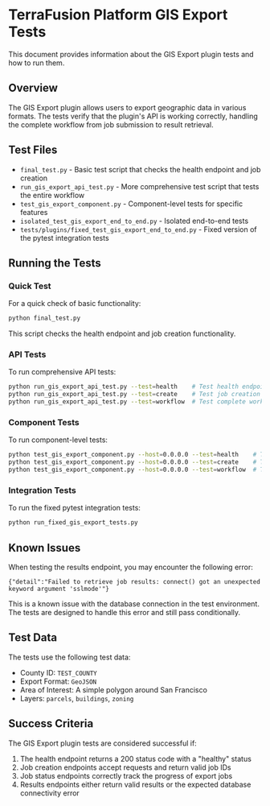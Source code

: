 # TerraFusion Platform GIS Export Tests

This document provides information about the GIS Export plugin tests and how to run them.

## Overview

The GIS Export plugin allows users to export geographic data in various formats. The tests verify that the plugin's API is working correctly, handling the complete workflow from job submission to result retrieval.

## Test Files

- `final_test.py` - Basic test script that checks the health endpoint and job creation
- `run_gis_export_api_test.py` - More comprehensive test script that tests the entire workflow
- `test_gis_export_component.py` - Component-level tests for specific features
- `isolated_test_gis_export_end_to_end.py` - Isolated end-to-end tests
- `tests/plugins/fixed_test_gis_export_end_to_end.py` - Fixed version of the pytest integration tests

## Running the Tests

### Quick Test

For a quick check of basic functionality:

```bash
python final_test.py
```

This script checks the health endpoint and job creation functionality.

### API Tests

To run comprehensive API tests:

```bash
python run_gis_export_api_test.py --test=health    # Test health endpoint
python run_gis_export_api_test.py --test=create    # Test job creation
python run_gis_export_api_test.py --test=workflow  # Test complete workflow
```

### Component Tests

To run component-level tests:

```bash
python test_gis_export_component.py --host=0.0.0.0 --test=health    # Test health endpoint
python test_gis_export_component.py --host=0.0.0.0 --test=create    # Test job creation
python test_gis_export_component.py --host=0.0.0.0 --test=workflow  # Test complete workflow
```

### Integration Tests

To run the fixed pytest integration tests:

```bash
python run_fixed_gis_export_tests.py
```

## Known Issues

When testing the results endpoint, you may encounter the following error:

```
{"detail":"Failed to retrieve job results: connect() got an unexpected keyword argument 'sslmode'"}
```

This is a known issue with the database connection in the test environment. The tests are designed to handle this error and still pass conditionally.

## Test Data

The tests use the following test data:

- County ID: `TEST_COUNTY`
- Export Format: `GeoJSON`
- Area of Interest: A simple polygon around San Francisco
- Layers: `parcels`, `buildings`, `zoning`

## Success Criteria

The GIS Export plugin tests are considered successful if:

1. The health endpoint returns a 200 status code with a "healthy" status
2. Job creation endpoints accept requests and return valid job IDs
3. Job status endpoints correctly track the progress of export jobs
4. Results endpoints either return valid results or the expected database connectivity error
